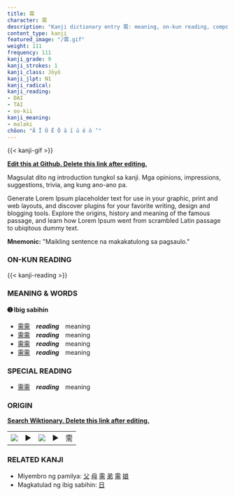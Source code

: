 ```yaml
---
title: 需
character: 需
description: "Kanji dictionary entry 需: meaning, on-kun reading, compounds, origin, related kanji"
content_type: kanji
featured_image: "/需.gif"
weight: 111
frequency: 111
kanji_grade: 9
kanji_strokes: 1
kanji_class: Jōyō
kanji_jlpt: N1
kanji_radical: 
kanji_reading: 
- DAI
- TAI
- oo-kii
kanji_meaning:
- malaki
chōon: "Ā Ī Ū Ē Ō ā ī ū ē ō ’"
---
```

[//]: # (Don't edit the line below. Kanji animated GIF code is automatically generated.)
{{< kanji-gif >}}

[//]: # (Edit below this line.)

**[Edit this at Github. Delete this link after editing.](https://github.com/tim0g/tim/tree/main/content/kanji/需/index.md)**

Magsulat dito ng introduction tungkol sa kanji. Mga opinions, impressions, suggestions, trivia, ang kung ano-ano pa.

Generate Lorem Ipsum placeholder text for use in your graphic, print and web layouts, and discover plugins for your favorite writing, design and blogging tools. Explore the origins, history and meaning of the famous passage, and learn how Lorem Ipsum went from scrambled Latin passage to ubiqitous dummy text.
 
**Mnemonic:** "Maikling sentence na makakatulong sa pagsaulo."

### ON-KUN READING

[//]: # (Don't edit the line below. ON-KUN READING code is automatically generated.)
{{< kanji-reading >}}

### MEANING & WORDS

#### ➊ **Ibig sabihin**
  - [需](../需)[需](../需)　***reading***　meaning
  - [需](../需)[需](../需)　***reading***　meaning
  - [需](../需)[需](../需)　***reading***　meaning
  - [需](../需)[需](../需)　***reading***　meaning

### SPECIAL READING
  - [需](../需)[需](../需)　***reading***　meaning

### ORIGIN

**[Search Wiktionary. Delete this link after editing.](https://wiktionary.org/wiki/需)**
<table class="kanji-table"><tr><td>
<img src="60px-需-bronze.svg.png">
</td><td>▶</td><td>
<img src="60px-需-oracle.svg.png">
</td><td>▶</td>
<td class="kanji-origin">需</td>
</tr></table>

### RELATED KANJI
- Miyembro ng pamilya: [父](../父) [母](../母) [需](../需) [弟](../弟) [需](../需) [娘](../娘)
- Magkatulad ng ibig sabihin: [日](../日)
